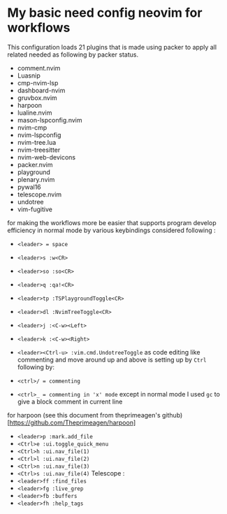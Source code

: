 # My basic need config neovim for workflows

This configuration loads 21 plugins that is made using packer to apply all related needed as following by packer status.
- comment.nvim
- Luasnip
- cmp-nvim-lsp
- dashboard-nvim
- gruvbox.nvim
- harpoon
- lualine.nvim
- mason-lspconfig.nvim
- nvim-cmp
- nvim-lspconfig
- nvim-tree.lua
- nvim-treesitter
- nvim-web-devicons
- packer.nvim
- playground
- plenary.nvim
- pywal16
- telescope.nvim
- undotree
- vim-fugitive

for making the workflows more be easier that supports program develop efficiency in normal mode by various keybindings considered following :

* `<leader> = space`
* `<leader>s :w<CR>`
* `<leader>so :so<CR>`
* `<leader>q :qa!<CR>`
* `<leader>tp :TSPlaygroundToggle<CR>`
* `<leader>dl :NvimTreeToggle<CR>`
* `<leader>j :<C-w><Left>`
* `<leader>k :<C-w><Right>`
* `<leader><Ctrl-u> :vim.cmd.UndotreeToggle`
as code editing like commenting and move around up and above is setting up by `Ctrl` following by:

* `<ctrl>/ = commenting`
* `<ctrl>_ = commenting in 'x' mode` except in normal mode I used `gc` to give a block comment in current line 
 
 for harpoon (see this document from theprimeagen's github)[https://github.com/Theprimeagen/harpoon]
 * `<leader>p :mark.add_file`
 * `<Ctrl>e :ui.toggle_quick_menu`
 * `<Ctrl>h :ui.nav_file(1)`
 * `<Ctrl>l :ui.nav_file(2)`
 * `<Ctrl>n :ui.nav_file(3)`
 * `<Ctrl>s :ui.nav_file(4)`
 Telescope :
 * `<leader>ff :find_files`
 * `<leader>fg :live_grep`
 * `<leader>fb :buffers`
 * `<leader>fh :help_tags`
